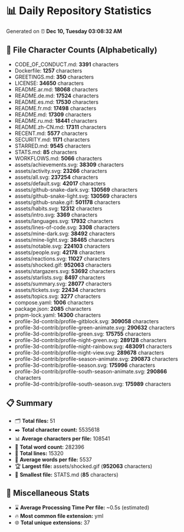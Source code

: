 # 📊 Daily Repository Statistics
Generated on ⏰ **Dec 10, Tuesday 03:08:32 AM**

## 📂 File Character Counts (Alphabetically)
- CODE_OF_CONDUCT.md: **3391** characters
- Dockerfile: **1257** characters
- GREETINGS.md: **350** characters
- LICENSE: **34650** characters
- README.ar.md: **18068** characters
- README.de.md: **17524** characters
- README.es.md: **17530** characters
- README.fr.md: **17498** characters
- README.md: **17309** characters
- README.ru.md: **18441** characters
- README.zh-CN.md: **17311** characters
- RECENT.md: **5577** characters
- SECURITY.md: **1171** characters
- STARRED.md: **9545** characters
- STATS.md: **85** characters
- WORKFLOWS.md: **5066** characters
- assets/achievements.svg: **38309** characters
- assets/activity.svg: **23266** characters
- assets/all.svg: **237254** characters
- assets/default.svg: **42017** characters
- assets/github-snake-dark.svg: **130569** characters
- assets/github-snake-light.svg: **130569** characters
- assets/github-snake.gif: **501178** characters
- assets/habits.svg: **12312** characters
- assets/intro.svg: **3369** characters
- assets/languages.svg: **17932** characters
- assets/lines-of-code.svg: **3308** characters
- assets/mine-dark.svg: **38492** characters
- assets/mine-light.svg: **38465** characters
- assets/notable.svg: **224103** characters
- assets/people.svg: **42178** characters
- assets/reactions.svg: **11027** characters
- assets/shocked.gif: **952063** characters
- assets/stargazers.svg: **53692** characters
- assets/starlists.svg: **8497** characters
- assets/summary.svg: **28077** characters
- assets/tickets.svg: **22434** characters
- assets/topics.svg: **3277** characters
- compose.yaml: **1006** characters
- package.json: **2085** characters
- pnpm-lock.yaml: **14300** characters
- profile-3d-contrib/profile-gitblock.svg: **309058** characters
- profile-3d-contrib/profile-green-animate.svg: **290632** characters
- profile-3d-contrib/profile-green.svg: **175755** characters
- profile-3d-contrib/profile-night-green.svg: **289128** characters
- profile-3d-contrib/profile-night-rainbow.svg: **483091** characters
- profile-3d-contrib/profile-night-view.svg: **289678** characters
- profile-3d-contrib/profile-season-animate.svg: **290873** characters
- profile-3d-contrib/profile-season.svg: **175996** characters
- profile-3d-contrib/profile-south-season-animate.svg: **290866** characters
- profile-3d-contrib/profile-south-season.svg: **175989** characters

## 📋 Summary
- 🗂️ **Total files:** 51
- ✒️ **Total character count:** 5535618
- 📊 **Average characters per file:** 108541
- 📝 **Total word count:** 282396
- 🧾 **Total lines:** 15320
- 📐 **Average words per file:** 5537
- 🏆 **Largest file:** assets/shocked.gif (**952063** characters)
- 🥉 **Smallest file:** STATS.md (**85** characters)

## 🌟 Miscellaneous Stats
- ⌛ **Average Processing Time Per file:** ~0.5s (estimated)
- 🔥 **Most common file extension:** yml
- 🌐 **Total unique extensions:** 37
